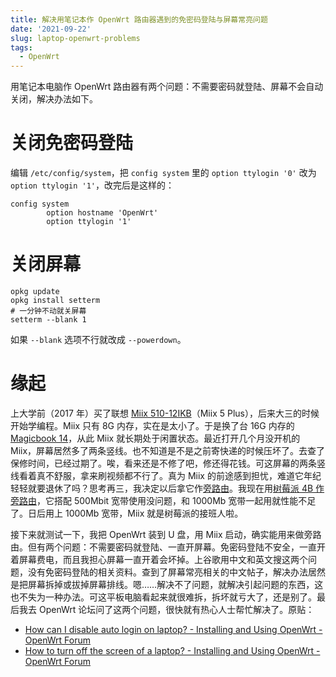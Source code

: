 ```yaml
---
title: 解决用笔记本作 OpenWrt 路由器遇到的免密码登陆与屏幕常亮问题
date: '2021-09-22'
slug: laptop-openwrt-problems
tags:
  - OpenWrt
---
```


<!--more-->

用笔记本电脑作 OpenWrt 路由器有两个问题：不需要密码就登陆、屏幕不会自动关闭，解决办法如下。

# 关闭免密码登陆

编辑 `/etc/config/system`，把 `config system` 里的 `option ttylogin '0'` 改为 `option ttylogin '1'`，改完后是这样的：

```
config system
        option hostname 'OpenWrt'
        option ttylogin '1'
```

# 关闭屏幕

```
opkg update
opkg install setterm
# 一分钟不动就关屏幕
setterm --blank 1
```

如果 `--blank` 选项不行就改成 `--powerdown`。

# 缘起

上大学前（2017 年）买了联想 [Miix 510-12IKB](https://www.notebookcheck.net/Lenovo-Miix-510-12IKB-80XE001WHH.205544.0.html)（Miix 5 Plus），后来大三的时候开始学编程。Miix 只有 8G 内存，实在是太小了。于是换了台 16G 内存的 [Magicbook 14](https://item.jd.com/100010816812.html)，从此 Miix 就长期处于闲置状态。最近打开几个月没开机的 Miix，屏幕居然多了两条竖线。也不知道是不是之前寄快递的时候压坏了。去查了保修时间，已经过期了。唉，看来还是不修了吧，修还得花钱。可这屏幕的两条竖线看着真不舒服，拿来刷视频都不行了。真为 Miix 的前途感到担忧，难道它年纪轻轻就要退休了吗？思考再三，我决定以后拿它作[旁路由](https://sspai.com/post/59708)。我现在用[树莓派 4B 作旁路由](/zh-cn/post/2021/08/30/raspberry-pi-4b-openwrt/)，它搭配 500Mbit 宽带使用没问题，和 1000Mb 宽带一起用就性能不足了。日后用上 1000Mb 宽带，Miix 就是树莓派的接班人啦。

接下来就测试一下，我把 OpenWrt 装到 U 盘，用 Miix 启动，确实能用来做旁路由。但有两个问题：不需要密码就登陆、一直开屏幕。免密码登陆不安全，一直开着屏幕费电，而且我担心屏幕一直开着会坏掉。上谷歌用中文和英文搜这两个问题，没有免密码登陆的相关资料。查到了屏幕常亮相关的中文帖子，解决办法居然是把屏幕拆掉或拔掉屏幕排线。嗯……解决不了问题，就解决引起问题的东西，这也不失为一种办法。可这平板电脑看起来就很难拆，拆坏就亏大了，还是别了。最后我去 OpenWrt 论坛问了这两个问题，很快就有热心人士帮忙解决了。原贴：

- [How can I disable auto login on laptop? - Installing and Using OpenWrt - OpenWrt Forum](https://forum.openwrt.org/t/how-can-i-disable-auto-login-on-laptop/107084)
- [How to turn off the screen of a laptop? - Installing and Using OpenWrt - OpenWrt Forum](https://forum.openwrt.org/t/how-to-turn-off-the-screen-of-a-laptop/107116)